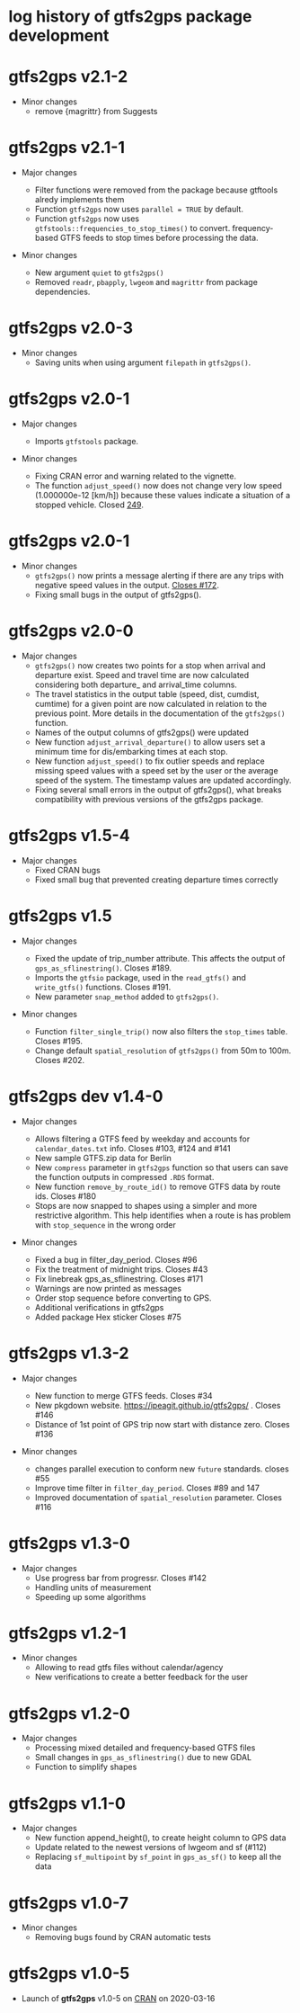 # log history of gtfs2gps package development

# gtfs2gps v2.1-2

* Minor changes
  * remove {magrittr} from Suggests


# gtfs2gps v2.1-1

* Major changes
  * Filter functions were removed from the package because gtftools alredy implements them
  * Function `gtfs2gps` now uses `parallel = TRUE` by default.
  * Function `gtfs2gps` now uses `gtfstools::frequencies_to_stop_times()` to convert. frequency-based GTFS feeds to stop times before processing the data.

* Minor changes
  * New argument `quiet` to `gtfs2gps()`
  * Removed `readr`, `pbapply`, `lwgeom` and `magrittr` from package dependencies.


# gtfs2gps v2.0-3

* Minor changes
  * Saving units when using argument `filepath` in `gtfs2gps()`.

# gtfs2gps v2.0-1

* Major changes
  * Imports `gtfstools` package.

* Minor changes
  * Fixing CRAN error and warning related to the vignette.
  * The function `adjust_speed()` now does not change very low speed (1.000000e-12 [km/h]) because these values indicate a situation of a stopped vehicle. Closed [249](https://github.com/ipeaGIT/gtfs2gps/issues/249).


# gtfs2gps v2.0-1

* Minor changes
  * `gtfs2gps()` now prints a message alerting if there are any trips with negative speed values in the output. [Closes #172](https://github.com/ipeaGIT/gtfs2gps/issues/172).
  * Fixing small bugs in the output of gtfs2gps().


# gtfs2gps v2.0-0

* Major changes
  * `gtfs2gps()` now creates two points for a stop when arrival and departure exist. Speed and travel time are now calculated considering both departure_ and arrival_time columns.
  * The travel statistics in the output table (speed, dist, cumdist, cumtime) for a given point are now calculated in relation to the previous point. More details in the documentation of the `gtfs2gps()` function.
  * Names of the output columns of gtfs2gps() were updated
  * New function `adjust_arrival_departure()` to allow users set a minimum time for dis/embarking times at each stop.
  * New function `adjust_speed()` to fix outlier speeds and replace missing speed values with a speed set by the user or the average speed of the system. The timestamp values are updated accordingly.
  * Fixing several small errors in the output of gtfs2gps(), what breaks compatibility with previous versions of the gtfs2gps package.



# gtfs2gps v1.5-4

* Major changes
  * Fixed CRAN bugs
  * Fixed small bug that prevented creating departure times correctly


# gtfs2gps v1.5

* Major changes
  * Fixed the update of trip_number attribute. This affects the output of `gps_as_sflinestring()`. Closes #189.
  * Imports the `gtfsio` package, used in the `read_gtfs()` and `write_gtfs()` functions. Closes #191.
  * New parameter `snap_method` added to `gtfs2gps()`.

* Minor changes
  * Function `filter_single_trip()` now also filters the `stop_times` table. Closes #195.
  * Change default `spatial_resolution` of `gtfs2gps()` from 50m to 100m. Closes #202.



# gtfs2gps dev v1.4-0

* Major changes
  - Allows filtering a GTFS feed by weekday and accounts for `calendar_dates.txt` info. Closes #103, #124 and #141
  - New sample GTFS.zip data for Berlin
  - New `compress` parameter in `gtfs2gps` function so that users can save the function outputs in compressed `.RDS` format.
  - New function `remove_by_route_id()` to remove GTFS data by route ids. Closes #180
  - Stops are now snapped to shapes using a simpler and more restrictive algorithm. This help identifies when a route is has problem with `stop_sequence` in the wrong order

* Minor changes
  * Fixed a bug in filter_day_period. Closes #96
  * Fix the treatment of midnight trips. Closes #43
  * Fix linebreak gps_as_sflinestring. Closes #171
  * Warnings are now printed as messages
  * Order stop sequence before converting to GPS.
  * Additional verifications in gtfs2gps
  * Added package Hex sticker Closes #75



# gtfs2gps v1.3-2

* Major changes
  * New function to merge GTFS feeds. Closes #34
  * New pkgdown website. https://ipeagit.github.io/gtfs2gps/ . Closes #146
  * Distance of 1st point of GPS trip now start with distance zero. Closes #136

* Minor changes
  * changes parallel execution to conform new `future` standards. closes #55
  * Improve time filter in `filter_day_period`. Closes #89 and 147
  * Improved documentation of  `spatial_resolution` parameter. Closes #116


# gtfs2gps v1.3-0

* Major changes
  * Use progress bar from progressr. Closes #142
  * Handling units of measurement
  * Speeding up some algorithms


# gtfs2gps v1.2-1

* Minor changes
  * Allowing to read gtfs files without calendar/agency
  * New verifications to create a better feedback for the user


# gtfs2gps v1.2-0

* Major changes
  * Processing mixed detailed and frequency-based GTFS files
  * Small changes in `gps_as_sflinestring()` due to new GDAL
  * Function to simplify shapes


# gtfs2gps v1.1-0

* Major changes
  * New function append_height(), to create height column to GPS data
  * Update related to the newest versions of lwgeom and sf (#112)
  * Replacing `sf_multipoint` by `sf_point` in `gps_as_sf()` to keep all the data


# gtfs2gps v1.0-7

* Minor changes
  * Removing bugs found by CRAN automatic tests


# gtfs2gps v1.0-5

* Launch of **gtfs2gps** v1.0-5 on [CRAN](https://CRAN.R-project.org/package=gtfs2gps) on 2020-03-16
